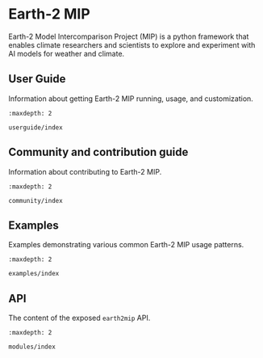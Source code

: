 # Earth-2 MIP

Earth-2 Model Intercomparison Project (MIP) is a python framework that enables climate
researchers and scientists to explore and experiment with AI models for weather and
climate.

## User Guide

Information about getting Earth-2 MIP running, usage, and customization.

```{toctree}
:maxdepth: 2

userguide/index
```

## Community and contribution guide

Information about contributing to Earth-2 MIP.

```{toctree}
:maxdepth: 2

community/index
```

## Examples

Examples demonstrating various common Earth-2 MIP usage patterns.

```{toctree}
:maxdepth: 2

examples/index
```

## API

The content of the exposed `earth2mip` API.

```{toctree}
:maxdepth: 2

modules/index
```
